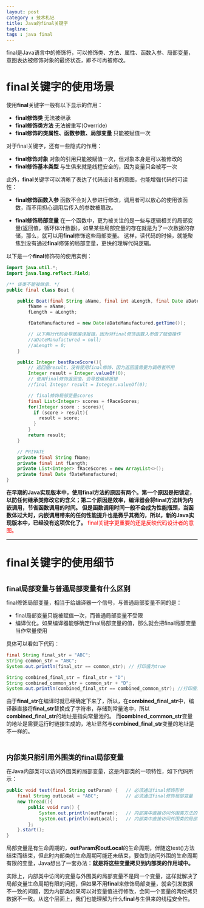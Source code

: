 ```yaml
---
layout: post
category : 技术札记
title: Java的final关键字
tagline:
tags : java final
---
```


final是Java语言中的修饰符，可以修饰类、方法、属性、函数入参、局部变量，意图表达被修饰对象的最终状态，即不可再被修改。

# final关键字的使用场景

使用**final**关键字一般有以下显示的作用：

- **final修饰类** 无法被继承
- **final修饰类方法** 无法被重写(Override)
- **final修饰的类属性、函数参数、局部变量** 只能被赋值一次

对于final关键字，还有一些隐式的作用：

- **final修饰对象** 对象的引用只能被赋值一次，但对象本身是可以被修改的
- **final修饰基本类型** 与生俱来就是线程安全的，因为变量只会被写一次

此外，**final**关键字可以清晰了表达了代码设计者的意图，也能增强代码的可读性：

- **final修饰函数入参**
函数不会对入参进行修改，调用者可以放心的使用该函数，而不用担心调用后传入的参数被篡改。

- **final修饰局部变量**
在一个函数中，更为被关注的是一些与逻辑相关的局部变量(返回值，循环体计数器)，如果某些局部变量的存在就是为了一次数据的存储，那么，就可以用**final**修饰这些局部变量。
这样，读代码的时候，就能聚焦到没有通过**final**修饰的局部变量，更快的理解代码逻辑。

以下是一个**final**修饰符的使用实例：

```java
import java.util.*;
import java.lang.reflect.Field;

/** 该类不能被继承. */
public final class Boat {

    public Boat(final String aName, final int aLength, final Date aDateManufactured){
        fName = aName;
        fLength = aLength;

        fDateManufactured = new Date(aDateManufactured.getTime());

        // 以下两行代码会导致编译报错，因为对final修饰函数入参做了赋值操作
        //aDateManufactured = null;
        //aLength = 0;
    }

    public Integer bestRaceScore(){
        // 返回值result，没有使用final修饰，因为返回值需要为调用者所用
        Integer result = Integer.valueOf(0); 
        // 使用final修饰返回值，会导致编译报错
        //final Integer result = Integer.valueOf(0);

        // final修饰局部变量scores
        final List<Integer> scores = fRaceScores;
        for(Integer score : scores){
          if (score > result){
            result = score;
          }
        }
        return result;
    }

    // PRIVATE
    private final String fName;
    private final int fLength;
    private List<Integer> fRaceScores = new ArrayList<>();
    private final Date fDateManufactured;
}
```

**在早期的Java实现版本中，使用final方法的原因有两个。第一个原因是把锁定，以防任何继承类修改它的含义；第二个原因是效率，编译器会将final方法转为内嵌调用，节省函数调用的时间。
但是函数调用时间一般不会成为性能瓶颈，当函数体过大时，内嵌调用带来的任何性能提升也是微乎其微的，所以，新的Java实现版本中，已经没有这项优化了。**
<font color='red'>final关键字更重要的还是反映代码设计者的意图。</font>

***

# final关键字的使用细节

<br/>
<font size="4"><b>final局部变量与普通局部变量有什么区别</b></font>

final修饰局部变量，相当于给编译器一个信号，与普通局部变量不同的是：

- final局部变量只能被赋值一次，而普通局部变量不受限
- 编译优化。如果编译器能够确定final局部变量的值，那么就会把final局部变量当作常量使用

具体可以看如下代码：

```java
final String final_str = "ABC";
String common_str = "ABC";
System.out.println(final_str == common_str); // 打印值为true

String combined_final_str = final_str + "D";
String combined_common_str = common_str + "D";
System.out.println(combined_final_str == combined_common_str); //打印值为false
```

由于**final_str**在编译时就已经确定下来了，所以，在**combined_final_str**中，编译器直接将**final_str**替换成了字符串，存储到常量池中，所以**combined_final_str**的地址是指向常量池的。
而**combined_common_str**变量的地址是需要运行时链接生成的，地址显然与**combined_final_str**变量的地址是不一样的。

<br/>

<font size="4"><b>内部类只能引用外围类的final局部变量</b></font>

在Java内部类可以访问外围类的局部变量，这是内部类的一项特性，如下代码所示：

```java
public void test(final String outParam) {   // 必须通过final修饰形参
    final String outLocal = "ABC";          // 必须通过final修饰局部变量
    new Thread(){
        public void run() {
            System.out.println(outParam);   // 内部类中直接访问外围类方法的参数
            System.out.println(outLocal);   // 内部类中直接访问外围类的局部变量
        };
    }.start();
}
```

局部变量是有生命周期的，**outParam和outLocal**的生命周期，伴随这test()方法结束而结束，但此时内部类的生命周期可能还未结束，要做到访问外围的生命周期有限的变量，Java想出了一套办法：**就是将这些变量拷贝到内部类的作用域中。**

实际上，内部类中访问的变量与外围类的局部变量不是同一个变量，这样就解决了局部变量生命周期有限的问题，但如果不用**final**来修饰局部变量，就会引发数据不一致的问题，因为内部类如果可以对变量值进行修改，会同一个变量的两份拷贝数据不一致。从这个层面上，我们也能理解为什么**final**与生俱来的线程安全性。
